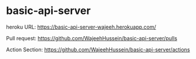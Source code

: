 # basic-api-server

heroku URL: https://basic-api-server-wajeeh.herokuapp.com/

Pull request: https://github.com/WajeehHussein/basic-api-server/pulls

Action Section: https://github.com/WajeehHussein/basic-api-server/actions


